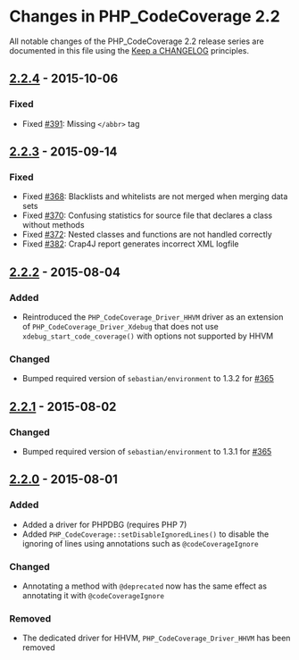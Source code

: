 # Changes in PHP_CodeCoverage 2.2

All notable changes of the PHP_CodeCoverage 2.2 release series are documented in this file using
the [Keep a CHANGELOG](http://keepachangelog.com/) principles.

## [2.2.4] - 2015-10-06

### Fixed

* Fixed [#391](https://github.com/sebastianbergmann/php-code-coverage/pull/391): Missing `</abbr>` tag

## [2.2.3] - 2015-09-14

### Fixed

* Fixed [#368](https://github.com/sebastianbergmann/php-code-coverage/pull/368): Blacklists and whitelists are not
  merged when merging data sets
* Fixed [#370](https://github.com/sebastianbergmann/php-code-coverage/issues/370): Confusing statistics for source file
  that declares a class without methods
* Fixed [#372](https://github.com/sebastianbergmann/php-code-coverage/pull/372): Nested classes and functions are not
  handled correctly
* Fixed [#382](https://github.com/sebastianbergmann/php-code-coverage/issues/382): Crap4J report generates incorrect XML
  logfile

## [2.2.2] - 2015-08-04

### Added

* Reintroduced the `PHP_CodeCoverage_Driver_HHVM` driver as an extension of `PHP_CodeCoverage_Driver_Xdebug` that does
  not use `xdebug_start_code_coverage()` with options not supported by HHVM

### Changed

* Bumped required version of `sebastian/environment` to 1.3.2
  for [#365](https://github.com/sebastianbergmann/php-code-coverage/issues/365)

## [2.2.1] - 2015-08-02

### Changed

* Bumped required version of `sebastian/environment` to 1.3.1
  for [#365](https://github.com/sebastianbergmann/php-code-coverage/issues/365)

## [2.2.0] - 2015-08-01

### Added

* Added a driver for PHPDBG (requires PHP 7)
* Added `PHP_CodeCoverage::setDisableIgnoredLines()` to disable the ignoring of lines using annotations such
  as `@codeCoverageIgnore`

### Changed

* Annotating a method with `@deprecated` now has the same effect as annotating it with `@codeCoverageIgnore`

### Removed

* The dedicated driver for HHVM, `PHP_CodeCoverage_Driver_HHVM` has been removed

[2.2.4]: https://github.com/sebastianbergmann/php-code-coverage/compare/2.2.3...2.2.4

[2.2.3]: https://github.com/sebastianbergmann/php-code-coverage/compare/2.2.2...2.2.3

[2.2.2]: https://github.com/sebastianbergmann/php-code-coverage/compare/2.2.1...2.2.2

[2.2.1]: https://github.com/sebastianbergmann/php-code-coverage/compare/2.2.0...2.2.1

[2.2.0]: https://github.com/sebastianbergmann/php-code-coverage/compare/2.1...2.2.0

